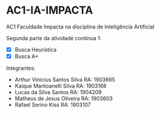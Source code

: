 # AC1-IA-IMPACTA
AC1 Faculdade Impacta na disciplina de Inteligência Artificial

Segunda parte da atividade contínua 1:
- [x] Busca Heurística
- [x] Busca A*

Integrantes:
- Arthur Vinicius Santos Silva    RA: 1903665
- Kaique Mantoanelli Silva        RA: 1903168
- Lucas da Silva Santos           RA: 1904209
- Matheus de Jesus Oliveira       RA: 1903603
- Rafael Serino Kiss              RA: 1903107

